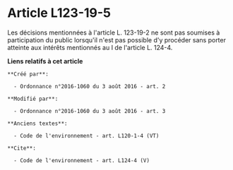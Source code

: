 # Article L123-19-5

Les décisions mentionnées à l'article L. 123-19-2 ne sont pas soumises à participation du public lorsqu'il n'est pas possible
d'y procéder sans porter atteinte aux intérêts mentionnés au I de l'article L. 124-4.

**Liens relatifs à cet article**

	**Créé par**:

	  - Ordonnance n°2016-1060 du 3 août 2016 - art. 2

	**Modifié par**:

	  - Ordonnance n°2016-1060 du 3 août 2016 - art. 3

	**Anciens textes**:

	  - Code de l'environnement - art. L120-1-4 (VT)

	**Cite**:

	  - Code de l'environnement - art. L124-4 (V)
